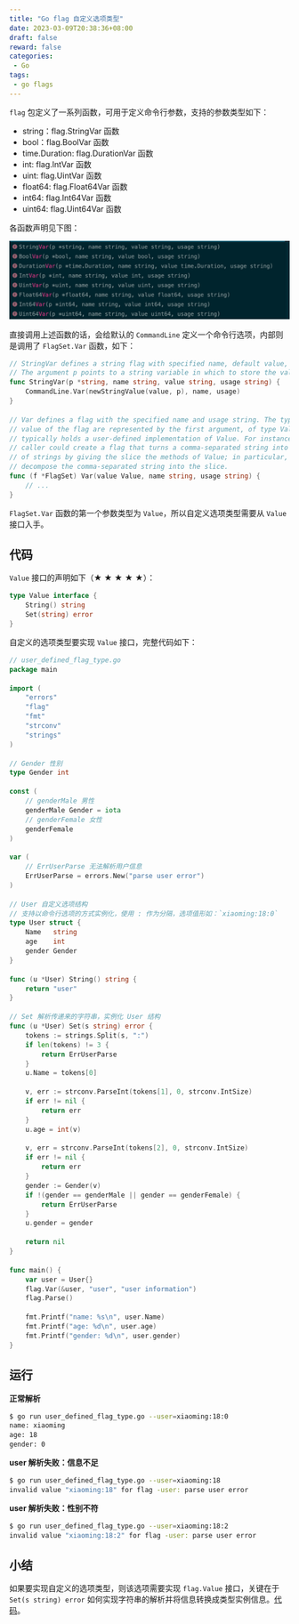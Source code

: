 ```yaml
---
title: "Go flag 自定义选项类型"
date: 2023-03-09T20:38:36+08:00
draft: false
reward: false
categories:
 - Go
tags:
 - go flags
---
```


`flag` 包定义了一系列函数，可用于定义命令行参数，支持的参数类型如下：

* string：flag.StringVar 函数
* bool：flag.BoolVar 函数
* time.Duration: flag.DurationVar 函数
* int: flag.IntVar 函数
* uint: flag.UintVar 函数
* float64: flag.Float64Var 函数
* int64: flag.Int64Var 函数
* uint64: flag.Uint64Var 函数

<!--more-->

各函数声明见下图：

![](define_flag_functions.png)

直接调用上述函数的话，会给默认的 `CommandLine` 定义一个命令行选项，内部则是调用了 `FlagSet.Var` 函数，如下：

```go
// StringVar defines a string flag with specified name, default value, and usage string.
// The argument p points to a string variable in which to store the value of the flag.
func StringVar(p *string, name string, value string, usage string) {
	CommandLine.Var(newStringValue(value, p), name, usage)
}

// Var defines a flag with the specified name and usage string. The type and
// value of the flag are represented by the first argument, of type Value, which
// typically holds a user-defined implementation of Value. For instance, the
// caller could create a flag that turns a comma-separated string into a slice
// of strings by giving the slice the methods of Value; in particular, Set would
// decompose the comma-separated string into the slice.
func (f *FlagSet) Var(value Value, name string, usage string) {
  	// ...
}
```

`FlagSet.Var` 函数的第一个参数类型为 `Value`，所以自定义选项类型需要从 `Value` 接口入手。

## 代码

`Value` 接口的声明如下（★ ★ ★ ★ ★）：

```go
type Value interface {
	String() string
	Set(string) error
}
```

自定义的选项类型要实现 `Value` 接口，完整代码如下：

```go
// user_defined_flag_type.go
package main

import (
	"errors"
	"flag"
	"fmt"
	"strconv"
	"strings"
)

// Gender 性别
type Gender int

const (
	// genderMale 男性
	genderMale Gender = iota
	// genderFemale 女性
	genderFemale
)

var (
	// ErrUserParse 无法解析用户信息
	ErrUserParse = errors.New("parse user error")
)

// User 自定义选项结构
// 支持以命令行选项的方式实例化，使用 : 作为分隔，选项值形如：`xiaoming:18:0`
type User struct {
	Name   string
	age    int
	gender Gender
}

func (u *User) String() string {
	return "user"
}

// Set 解析传递来的字符串，实例化 User 结构
func (u *User) Set(s string) error {
	tokens := strings.Split(s, ":")
	if len(tokens) != 3 {
		return ErrUserParse
	}
	u.Name = tokens[0]

	v, err := strconv.ParseInt(tokens[1], 0, strconv.IntSize)
	if err != nil {
		return err
	}
	u.age = int(v)

	v, err = strconv.ParseInt(tokens[2], 0, strconv.IntSize)
	if err != nil {
		return err
	}
	gender := Gender(v)
	if !(gender == genderMale || gender == genderFemale) {
		return ErrUserParse
	}
	u.gender = gender

	return nil
}

func main() {
	var user = User{}
	flag.Var(&user, "user", "user information")
	flag.Parse()

	fmt.Printf("name: %s\n", user.Name)
	fmt.Printf("age: %d\n", user.age)
	fmt.Printf("gender: %d\n", user.gender)
}
```

## 运行

**正常解析**

```bash
$ go run user_defined_flag_type.go --user=xiaoming:18:0
name: xiaoming
age: 18
gender: 0
```

**user 解析失败：信息不足**

```bash
$ go run user_defined_flag_type.go --user=xiaoming:18
invalid value "xiaoming:18" for flag -user: parse user error
```

**user 解析失败：性别不符**

```bash
$ go run user_defined_flag_type.go --user=xiaoming:18:2
invalid value "xiaoming:18:2" for flag -user: parse user error
```

## 小结

如果要实现自定义的选项类型，则该选项需要实现 `flag.Value` 接口，关键在于 `Set(s string) error` 如何实现字符串的解析并将信息转换成类型实例信息。[代码](https://github.com/a2htray/code-notebook/blob/main/BlogCode/Go/user_defined_flag_type/user_defined_flag_type.go)。